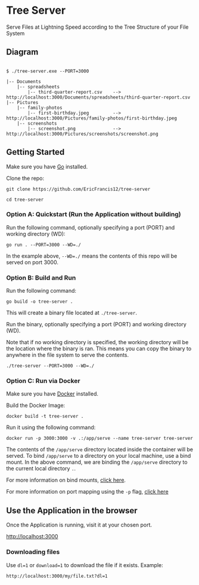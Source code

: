 # Tree Server
Serve Files at Lightning Speed according to the Tree Structure of your File System

## Diagram
```base

$ ./tree-server.exe --PORT=3000

|-- Documents
    |-- spreadsheets
        |-- third-quarter-report.csv    -->     http://localhost:3000/Documents/spreadsheets/third-quarter-report.csv
|-- Pictures
    |-- family-photos
        |-- first-birthday.jpeg         -->     http://localhost:3000/Pictures/family-photos/first-birthday.jpeg
    |-- screenshots
        |-- screenshot.png              -->     http://localhost:3000/Pictures/screenshots/screenshot.png

```

## Getting Started
Make sure you have [Go](https://go.dev/doc/install) installed.

Clone the repo:
```
git clone https://github.com/EricFrancis12/tree-server
```

```
cd tree-server
```

### Option A: Quickstart (Run the Application without building)
Run the following command, optionally specifying a port (PORT) and working directory (WD):
```
go run . --PORT=3000 --WD=./
```

In the example above, `--WD=./` means the contents of this repo will be served on port 3000.

### Option B: Build and Run
Run the following command:
```
go build -o tree-server .
```

This will create a binary file located at `./tree-server`.

Run the binary, optionally specifying a port (PORT) and working directory (WD).

Note that if no working directory is specified, the working directory will be the location where the binary is ran. This means you can copy the binary to anywhere in the file system to serve the contents.
```
./tree-server --PORT=3000 --WD=./
```

### Option C: Run via Docker
Make sure you have [Docker](https://docs.docker.com/engine/install) installed.

Build the Docker Image:
```
docker build -t tree-server .
```

Run it using the following command:
```
docker run -p 3000:3000 -v .:/app/serve --name tree-server tree-server
```

The contents of the `/app/serve` directory located inside the container will be served. To bind `/app/serve` to a directory on your local machine, use a bind mount. In the above command, we are binding the `/app/serve` directory to the current local directory `.`.

For more information on bind mounts, [click here](https://docs.docker.com/storage/bind-mounts/).

For more information on port mapping using the `-p` flag, [click here](https://docs.docker.com/network/#published-ports)

## Use the Application in the browser
Once the Application is running, visit it at your chosen port.

[http://localhost:3000](http://localhost:3000)

### Downloading files
Use `dl=1` or `download=1` to download the file if it exists. Example:

```
http://localhost:3000/my/file.txt?dl=1
```
